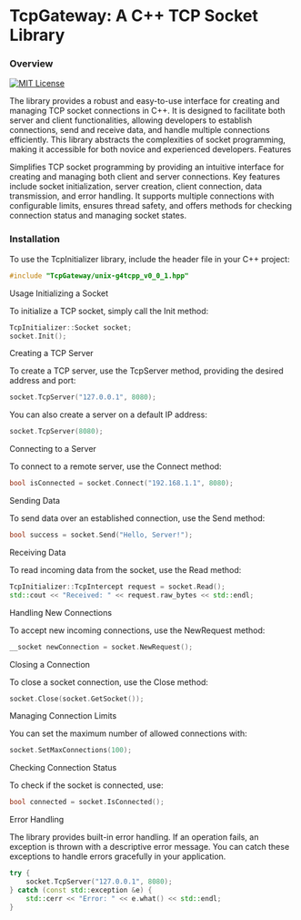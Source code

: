 # TcpGateway: A C++ TCP Socket Library
### Overview


[![MIT License](https://img.shields.io/badge/License-MIT-orange.svg)](https://github.com/Somorpher/TcpGateway/blob/main/LICENSE) 

The library provides a robust and easy-to-use interface for creating and managing TCP socket connections in C++. It is designed to facilitate both server and client functionalities, allowing developers to establish connections, send and receive data, and handle multiple connections efficiently. This library abstracts the complexities of socket programming, making it accessible for both novice and experienced developers.
Features

Simplifies TCP socket programming by providing an intuitive interface for creating and managing both client and server connections. Key features include socket initialization, server creation, client connection, data transmission, and error handling. It supports multiple connections with configurable limits, ensures thread safety, and offers methods for checking connection status and managing socket states.

### Installation

To use the TcpInitializer library, include the header file in your C++ project:

```cpp
#include "TcpGateway/unix-g4tcpp_v0_0_1.hpp"
```
Usage
Initializing a Socket

To initialize a TCP socket, simply call the Init method:

```cpp
TcpInitializer::Socket socket;
socket.Init();
```
Creating a TCP Server

To create a TCP server, use the TcpServer method, providing the desired address and port:

```cpp
socket.TcpServer("127.0.0.1", 8080);
```
You can also create a server on a default IP address:

```cpp
socket.TcpServer(8080);
```
Connecting to a Server

To connect to a remote server, use the Connect method:

```cpp
bool isConnected = socket.Connect("192.168.1.1", 8080);
```
Sending Data

To send data over an established connection, use the Send method:

```cpp
bool success = socket.Send("Hello, Server!");
```
Receiving Data

To read incoming data from the socket, use the Read method:

```cpp
TcpInitializer::TcpIntercept request = socket.Read();
std::cout << "Received: " << request.raw_bytes << std::endl;
```
Handling New Connections

To accept new incoming connections, use the NewRequest method:

```cpp
__socket newConnection = socket.NewRequest();
```
Closing a Connection

To close a socket connection, use the Close method:

```cpp
socket.Close(socket.GetSocket());
```
Managing Connection Limits

You can set the maximum number of allowed connections with:

```cpp
socket.SetMaxConnections(100);
```
Checking Connection Status

To check if the socket is connected, use:

```cpp
bool connected = socket.IsConnected();
```
Error Handling

The library provides built-in error handling. If an operation fails, an exception is thrown with a descriptive error message. You can catch these exceptions to handle errors gracefully in your application.

```cpp
try {
    socket.TcpServer("127.0.0.1", 8080);
} catch (const std::exception &e) {
    std::cerr << "Error: " << e.what() << std::endl;
}
```
